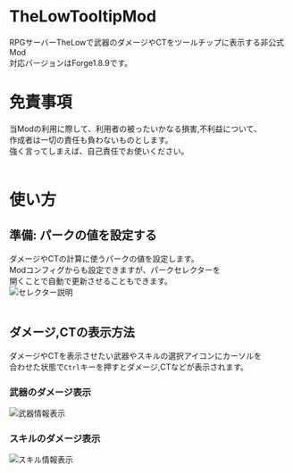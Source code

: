 # TheLowTooltipMod
RPGサーバーTheLowで武器のダメージやCTをツールチップに表示する非公式Mod<br>
対応バージョンはForge1.8.9です。
<br>

# 免責事項
当Modの利用に際して、利用者の被ったいかなる損害,不利益について、<br>
作成者は一切の責任も負わないものとします。<br>
強く言ってしまえば、自己責任でお使いください。<br>
<br>

# 使い方
## 準備: パークの値を設定する
ダメージやCTの計算に使うパークの値を設定します。<br>
Modコンフィグからも設定できますが、パークセレクターを<br>
開くことで自動で更新させることもできます。<br>
![セレクター説明](https://i.gyazo.com/c60225736929c18bf76f3163ec0e05f8.png)<br>
<br>
## ダメージ,CTの表示方法
ダメージやCTを表示させたい武器やスキルの選択アイコンにカーソルを<br>
合わせた状態で`Ctrl`キーを押すとダメージ,CTなどが表示されます。<br>
### 武器のダメージ表示
![武器情報表示](https://i.gyazo.com/52c221a517b60bc902854039e55799f1.png)
### スキルのダメージ表示
![スキル情報表示](https://i.gyazo.com/97a90aefea00b08eb59d90cc84fe6733.png)
